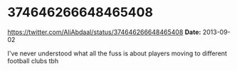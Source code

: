 # 374646266648465408
https://twitter.com/AliAbdaal/status/374646266648465408
**Date:** 2013-09-02

I've never understood what all the fuss is about players moving to different football clubs tbh
